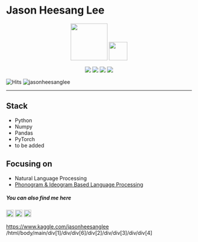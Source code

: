 Jason Heesang Lee
=============
<p align="center">
    <img src="https://www.kaggle.com/static/images/site-logo.svg" width="100" /> 
    <img src="https://www.kaggle.com/static/images/tiers/expert@192.png" width="50" /> 
</p>


<p align="center">
  <img src="https://road-to-kaggle-grandmaster.vercel.app/api/badges/jasonheesanglee/competition" />
  <img src="https://road-to-kaggle-grandmaster.vercel.app/api/badges/jasonheesanglee/dataset" />
  <img src="https://road-to-kaggle-grandmaster.vercel.app/api/badges/jasonheesanglee/notebook" />
  <img src="https://road-to-kaggle-grandmaster.vercel.app/api/badges/jasonheesanglee/discussion" />
    
</p>



![Hits](https://hits.seeyoufarm.com/api/count/incr/badge.svg?url=https%3A%2F%2Fgithub.com%2Fjasonheesanglee%2Fkaggle-badge&count_bg=%23DDAA17&title_bg=%23555555&icon=&icon_color=%23E7E7E7&title=hits&edge_flat=false)
![jasonheesanglee](https://road-to-kaggle-grandmaster.vercel.app/api/simple/jasonheesanglee)


-------------

## Stack
- Python
- Numpy
- Pandas
- PyTorch
- to be added

## Focusing on
- Natural Language Processing<br>
- [Phonogram & Ideogram Based Language Processing](https://www.kaggle.com/code/jasonheesanglee/ideogram-based-vs-phonogram-based-language)

##### You can also find me here
[<img src="https://github.com/jasonheesanglee/jasonheesanglee/assets/123557477/e1c39095-815f-43e4-becf-7cc5d6787238" width="20" />](https://www.linkedin.com/in/jasonheesanglee/) 
[<img src="https://www.kaggle.com/static/images/site-logo.svg" height="20" />](https://www.kaggle.com/jasonheesanglee)
[<img src="https://github.com/jasonheesanglee/jasonheesanglee/assets/123557477/8acbb86c-9359-42ff-830f-e3b7ba039ebf" width="20" />](https://www.instagram.com/jasonhslee/)






https://www.kaggle.com/jasonheesanglee
/html/body/main/div[1]/div/div[6]/div[2]/div/div[3]/div/div[4]
